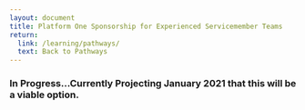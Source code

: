 ```yaml
---
layout: document
title: Platform One Sponsorship for Experienced Servicemember Teams
return:
  link: /learning/pathways/
  text: Back to Pathways
---
```


### In Progress...Currently Projecting January 2021 that this will be a viable option.